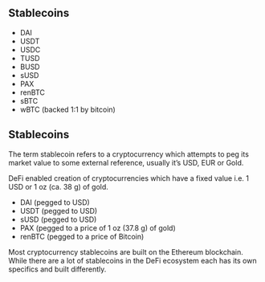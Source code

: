 ## Stablecoins

- DAI
- USDT
- USDC
- TUSD
- BUSD
- sUSD
- PAX
- renBTC
- sBTC
- wBTC (backed 1:1 by bitcoin)

## Stablecoins

The term stablecoin refers to a cryptocurrency which attempts to peg its market value to some external reference, usually it’s USD, EUR or Gold.

DeFi enabled creation of cryptocurrencies which have a fixed value i.e. 1 USD or 1 oz (ca. 38 g) of gold. 

- DAI (pegged to USD)
- USDT (pegged to USD)
- sUSD (pegged to USD)
- PAX (pegged to a price of 1 oz (37.8 g) of gold)
- renBTC (pegged to a price of Bitcoin)

Most cryptocurrency stablecoins are built on the Ethereum blockchain. While there are a lot of stablecoins in the DeFi ecosystem each has its own specifics and built differently.

